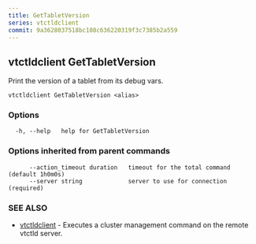 ```yaml
---
title: GetTabletVersion
series: vtctldclient
commit: 9a3628037518bc108c636220319f3c7385b2a559
---
```

## vtctldclient GetTabletVersion

Print the version of a tablet from its debug vars.

```
vtctldclient GetTabletVersion <alias>
```

### Options

```
  -h, --help   help for GetTabletVersion
```

### Options inherited from parent commands

```
      --action_timeout duration   timeout for the total command (default 1h0m0s)
      --server string             server to use for connection (required)
```

### SEE ALSO

* [vtctldclient](../)	 - Executes a cluster management command on the remote vtctld server.

